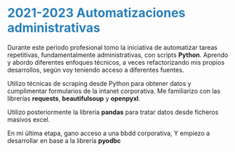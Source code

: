 # <span style="color: #2980b9;">2021-2023 Automatizaciones administrativas</span>


Durante este periodo profesional tomo la iniciativa de automatizar tareas repetitivas, fundamentalmente administrativas, con scripts **Python**. Aprendo y abordo diferentes enfoques técnicos, a veces refactorizando mis propios desarrollos, según voy teniendo acceso a diferentes fuentes.

Utilizo técnicas de scraping desde Python para obtener datos y cumplimentar formularios de la intanet corporativa. Me familiarizo con las librerías **requests**, **beautifulsoup** y **openpyxl**.

Utilizo posteriormente la librería **pandas** para tratar datos desde ficheros masivos excel.

En mi última etapa, gano acceso a una bbdd corporativa, Y empiezo a desarrollar en base a la librería **pyodbc**
